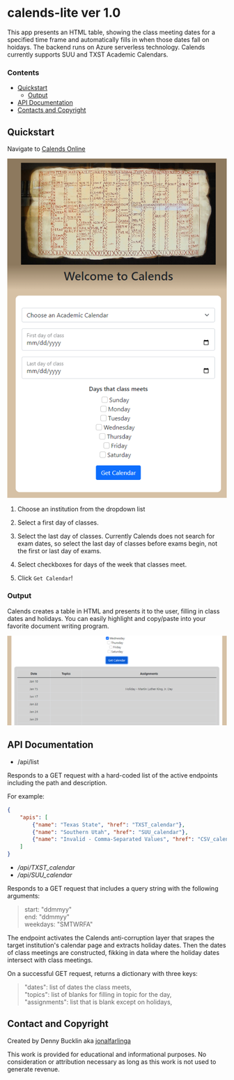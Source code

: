 # calends-lite ver 1.0
This app presents an HTML table, showing the class meeting dates for a specified time frame and automatically fills in when those dates fall on hoidays. The backend runs on Azure serverless technology. Calends currently supports SUU and TXST Academic Calendars.

### Contents

- [Quickstart](#quickstart)
  - [Output](#output)
- [API Documentation](#api-documentation)
- [Contacts and Copyright](#contact-and-copyright)

## Quickstart

Navigate to [Calends Online](https://calends.proficientdr.com)

![Calends App image](img\CalendsApp.png)

1. Choose an institution from the dropdown list

2. Select a first day of classes.

3. Select the last day of classes. Currently Calends does not search for exam dates, so select the last day of classes before exams begin, not the first or last day of exams.

4. Select checkboxes for days of the week that classes meet.

5. Click `Get Calendar`!

### Output

Calends creates a table in HTML and presents it to the user, filling in class dates and holidays. You can easily highlight and copy/paste into your favorite document writing program.

![CalendsOutput](img\CalendsOut.png)

## API Documentation

- /api/list

Responds to a GET request with a hard-coded list of the active endpoints including the path and description.

For example:

```json
{
    "apis": [
        {"name": "Texas State", "href": "TXST_calendar"},
        {"name": "Southern Utah", "href": "SUU_calendar"},
        {"name": "Invalid - Comma-Separated Values", "href": "CSV_calendar"}
    ]
}
```

- _/api/TXST_calendar_
- _/api/SUU_calendar_

Responds to a GET request that includes a query string with the following arguments:
>    start: "ddmmyy"<br>
>    end: "ddmmyy"<br>
>   weekdays: "SMTWRFA"<br>

The endpoint activates the Calends anti-corruption layer that srapes the target institution's calendar page and extracts holiday dates. Then the dates of class meetings are constructed, fikking in data where the holiday dates intersect with class meetings.

On a successful GET request, returns a dictionary with three keys:
>   "dates": list of dates the class meets,<br>
>   "topics": list of blanks for filling in topic for the day,<br>
>   "assignments": list that is blank except on holidays,<br>

## Contact and Copyright

Created by Denny Bucklin aka [jonalfarlinga](https://github.com/jonalfarlinga)

This work is provided for educational and informational purposes. No consideration or attribution necessary as long as this work is not used to generate revenue.
